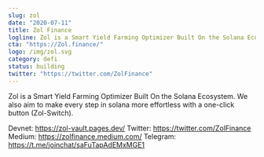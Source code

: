 ```yaml
---
slug: zol
date: "2020-07-11"
title: Zol Finance
logline: Zol is a Smart Yield Farming Optimizer Built On the Solana Ecosystem ☀️.
cta: "https://Zol.finance/"
logo: /img/zol.svg
category: defi
status: building
twitter: "https://twitter.com/ZolFinance"
---
```


Zol is a Smart Yield Farming Optimizer Built On the Solana Ecosystem. We also aim to make every step in solana more effortless with a one-click button (Zol-Switch).

Devnet: https://zol-vault.pages.dev/
Twitter: https://twitter.com/ZolFinance
Medium: https://zolfinance.medium.com/
Telegram: https://t.me/joinchat/saFuTapAdEMxMGE1
